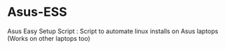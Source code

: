 # Asus-ESS
Asus Easy Setup Script : Script to automate linux installs on Asus laptops (Works on other laptops too)
